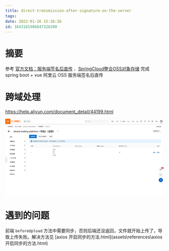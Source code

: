 ```yaml
---
title: direct-transmission-after-signature-on-the-server
tags: 
date: 2022-01-26 15:26:26
id: 1643181986847328200
---
```

# 摘要

参考 [官方文档：服务端签名后直传](https://help.aliyun.com/document_detail/31926.html) 、[SpringCloud整合OSS对象存储](http://www.jayh.club/#/02.PassJava%E6%9E%B6%E6%9E%84%E7%AF%87/12.SpringCloud%E6%95%B4%E5%90%88OSS%E5%AF%B9%E8%B1%A1%E5%AD%98%E5%82%A8) 完成 spring boot + vue 阿里云 OSS 服务端签名后直传



# 跨域处理

https://help.aliyun.com/document_detail/44199.html 

![image-20220126212520999](assets/images/image-20220126212520999.png)

# 遇到的问题

前端 `beforeUpload` 方法中需要同步，否则后端还没返回，文件就开始上传了，导致上传失败。解决方法见 [axios 开启同步的方法.html](assets\references\axios 开启同步的方法.html) 







